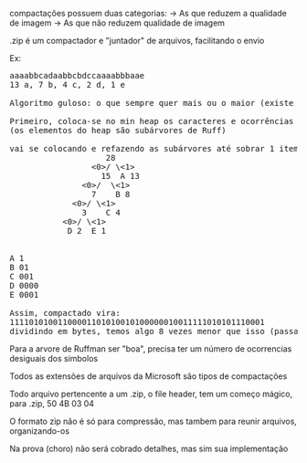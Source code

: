 compactações possuem duas categorias:
-> As que reduzem a qualidade de imagem
-> As que não reduzem qualidade de imagem

.zip é um compactador e "juntador" de arquivos, facilitando o envio 

Ex:
<pre>
aaaabbcadaabbcbdccaaaabbbaae
13 a, 7 b, 4 c, 2 d, 1 e

Algoritmo guloso: o que sempre quer mais ou o maior (existe a variação para o que busca o menor)

Primeiro, coloca-se no min heap os caracteres e ocorrências
(os elementos do heap são subárvores de Ruff)

vai se colocando e refazendo as subárvores até sobrar 1 item na heap
                    28
                 <0>/ \<1>
                   15  A 13         
               <0>/  \<1>
                 7    B 8
             <0>/ \<1> 
               3    C 4
           <0>/ \<1>
            D 2  E 1


A 1
B 01
C 001
D 0000
E 0001

Assim, compactado vira:
11110101001100001101010010100000010011111010101110001
dividindo em bytes, temos algo 8 vezes menor que isso (passa junto a tabela de representação)
</pre>

Para a arvore de Ruffman ser "boa", precisa ter um número de ocorrencias desiguais dos simbolos

Todos as extensões de arquivos da Microsoft são tipos de compactações

Todo arquivo pertencente a um .zip, o file header, tem um começo mágico, para .zip, 50 4B 03 04

O formato zip não é só para compressão, mas tambem para reunir arquivos, organizando-os

Na prova (choro) não será cobrado detalhes, mas sim sua implementação